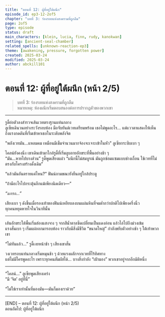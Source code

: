 ```yaml
---
title: "ตอนที่ 12: ผู้ที่อยู่ใต้ผนึก"  
episode_id: ep3-12-2of5  
chapter: "บทที่ 3: ร่องรอยแห่งสงครามที่ถูกลืม"  
page: 2of5  
type: episode  
status: draft  
main_characters: [klein, lucia, finn, rudy, kanokwan]  
setting: [ancient-seal-chamber]  
related_spells: [unknown-reaction-ep3]  
theme: [awakening, pressure, forgotten power]  
created: 2025-03-24  
modified: 2025-03-24  
author: abckill101  
---
```

# ตอนที่ 12: ผู้ที่อยู่ใต้ผนึก (หน้า 2/5)  
> บทที่ 3: ร่องรอยแห่งสงครามที่ถูกลืม  
> หมายเหตุ: ห้องผนึกเริ่มตอบสนองต่อการปรากฏตัวของพวกเขา

---

รูดี้ย่อตัวลงสำรวจเส้นเวทตรงฐานแท่นกลาง  
ลูเซียเดินวนอย่างระวังรอบห้อง มือจับยันต์เวทเตรียมพร้อม เธอไม่พูดอะไร… แต่แววตาแสดงให้เห็นถึงแรงกดดันที่เริ่มเข้าหาเธอในระดับพลังจิต

"พลังเวทมัน...แหลมคม เหมือนมีเข็มจำนวนมากจ้องจะเจาะเข้าในหัว" ลูเซียกระซิบเบา ๆ

ไคลน์ยังคงนิ่ง เขาเดินเข้ามาใกล้รูดี้ที่เริ่มลูบลายอักขระที่พื้นอย่างช้า ๆ  
“มัน…หายไปบางส่วน” รูดี้พูดเสียงแผ่ว “ผนึกนี้ไม่สมบูรณ์ มันถูกซ่อมแซมแบบช่างเถื่อน ใช้เวทที่ไม่ตรงกับโครงสร้างดั้งเดิม”

“แล้วมันอันตรายแค่ไหน?” ฟินน์ถามขณะยังยืนอยู่ใกล้ประตู

“ถ้ามีอะไรไปกระตุ้นอีกแม้เพียงนิดเดียว—”

*“แกรก...”*

เสียงเบา ๆ ดังขึ้นเมื่อรองเท้าของฟินน์เหยียบลงบนแผ่นหินที่จมต่ำกว่าปกติไปเพียงครึ่งนิ้ว  
ทุกคนหยุดหายใจในวินาทีนั้น

---

เส้นอักขระใต้พื้นเริ่มส่องแสงจาง ๆ จากสีน้ำตาลซีดเปลี่ยนเป็นแดงอ่อน แล้วไล่ไปถึงม่วงเข้ม  
แรงสั่นเบา ๆ เริ่มแผ่ออกมารอบห้อง ราวกับมีสิ่งมีชีวิต “ขนาดใหญ่” กำลังขยับตัวอย่างช้า ๆ ใต้เท้าพวกเขา

“ไม่ทันแล้ว...” รูดี้เงยหน้าช้า ๆ เสียงเขาสั่น

วงเวทรอบแท่นกลางเริ่มหมุนช้า ๆ ด้วยแรงผลักจากเวทที่ไร้ทิศทาง  
แต่ไม่มีใครพูดอะไร เพราะทุกคนสัมผัสได้… บางสิ่งกำลัง “เฝ้ามอง” พวกเขาอยู่จากอีกมิติหนึ่ง

---

“ไคลน์…” ลูเซียพูดเสียงเคร่ง  
“มี ‘จิต’ อยู่ที่นี่”

“ไม่ใช่เราเท่านั้นที่มองมัน—มันก็มองเราด้วย”

---

[END] – ตอนที่ 12: ผู้ที่อยู่ใต้ผนึก (หน้า 2/5)  
ตอนถัดไป: ผู้ที่อยู่ใต้ผนึก
